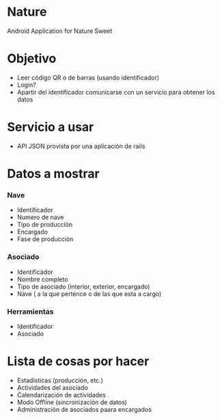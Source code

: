 Nature
======

Android Application for Nature Sweet

# Objetivo
- Leer código QR o de barras (usando identificador)
- Login?
- Apartir del identificador comunicarse con un servicio para obtener los datos 

# Servicio a usar
- API JSON provista por una aplicación de rails


# Datos a mostrar

### Nave
- Identificador
- Numero de nave
- Tipo de producción
- Encargado
- Fase de producción

### Asociado
- Identificador
- Nombre completo
- Tipo de asociado (interior, exterior, encargado)
- Nave ( a la que pertence o de las que esta a cargo)


### Herramientas
- Identificador
- Asociado


# Lista de cosas por hacer
- Estadísticas (producción, etc.)
- Actividades del asociado
- Calendarización de actividades
- Modo Offline (sincronización de datos)
- Administración de asociados paara encargados
